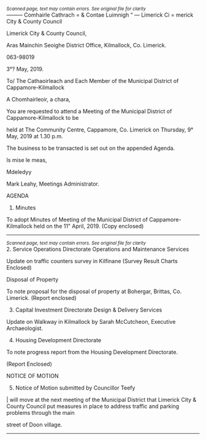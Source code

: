*<small>Scanned page, text may contain errors. See original file for clarity</small>*  
_—_—_—_ Comhairle Cathrach
= & Contae Luimnigh
“ — Limerick Ci
= merick City
& County Council

Limerick City & County Council,

Aras Mainchin Seoighe District Office,
Kilmallock, Co. Limerick.

063-98019

3°? May, 2019.

To/ The Cathaoirleach and Each Member of the Municipal District of Cappamore-Kilmallock

A Chomhairleoir, a chara,

You are requested to attend a Meeting of the Municipal District of Cappamore-Kilmallock to be

held at The Community Centre, Cappamore, Co. Limerick on Thursday, 9° May, 2019 at 1.30
p.m.

The business to be transacted is set out on the appended Agenda.

Is mise le meas,

Mdeledyy

Mark Leahy,
Meetings Administrator.

AGENDA

1. Minutes

To adopt Minutes of Meeting of the Municipal District of Cappamore-Kilmallock held on
the 11" April, 2019.
(Copy enclosed)

---
*<small>Scanned page, text may contain errors. See original file for clarity</small>*  
2. Service Operations Directorate
Operations and Maintenance Services

Update on traffic counters survey in Kilfinane
(Survey Result Charts Enclosed)

Disposal of Property

To note proposal for the disposal of property at Bohergar, Brittas, Co. Limerick.
(Report enclosed)

3. Capital Investment Directorate
Design & Delivery Services

Update on Walkway in Kilmallock by Sarah McCutcheon, Executive Archaeologist.

4. Housing Development Directorate

To note progress report from the Housing Development Directorate.

(Report Enclosed)

NOTICE OF MOTION

5. Notice of Motion submitted by Councillor Teefy

| will move at the next meeting of the Municipal District that Limerick City & County
Council put measures in place to address traffic and parking problems through the main

street of Doon village.

---
